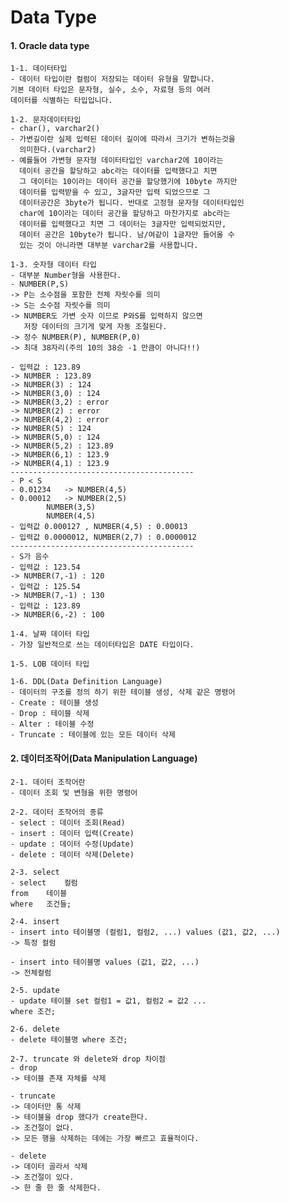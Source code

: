# Data Type

#### 1. Oracle data type
    1-1. 데이터타입
    - 데이터 타입이란 컬럼이 저장되는 데이터 유형을 말합니다.
    기본 데이터 타입은 문자형, 실수, 소수, 자료형 등의 여러
    데이터를 식별하는 타입입니다.

    1-2. 문자데이터타입
    - char(), varchar2()
    - 가변길이란 실제 입력된 데이터 길이에 따라서 크기가 변하는것을
      의미한다.(varchar2)
    - 예를들어 가변형 문자형 데이터타입인 varchar2에 10이라는
      데이터 공간을 할당하고 abc라는 데이터를 입력했다고 치면
      그 데이터는 10이라는 데이터 공간을 할당했기에 10byte 까지만
      데이터를 입력받을 수 있고, 3글자만 입력 되었으므로 그
      데이터공간은 3byte가 됩니다. 반대로 고정형 문자형 데이터타입인
      char에 10이라는 데이터 공간을 할당하고 마찬가지로 abc라는
      데이터를 입력했다고 치면 그 데이터는 3글자만 입력되었지만,
      데이터 공간은 10byte가 됩니다. 남/여같이 1글자만 들어올 수 
      있는 것이 아니라면 대부분 varchar2를 사용합니다.

    1-3. 숫자형 데이터 타입
    - 대부분 Number형을 사용한다.
    - NUMBER(P,S)
    -> P는 소수점을 포함한 전체 자릿수를 의미
    -> S는 소수점 자릿수를 의미
    -> NUMBER도 가변 숫자 이므로 P와S를 입력하지 않으면
       저장 데이터의 크기게 맞게 자동 조절된다.
    -> 정수 NUMBER(P), NUMBER(P,0)
    -> 최대 38자리(주의 10의 38승 -1 만큼이 아니다!!)

    - 입력값 : 123.89
    -> NUMBER : 123.89
    -> NUMBER(3) : 124
    -> NUMBER(3,0) : 124
    -> NUMBER(3,2) : error
    -> NUMBER(2) : error
    -> NUMBER(4,2) : error
    -> NUMBER(5) : 124
    -> NUMBER(5,0) : 124
    -> NUMBER(5,2) : 123.89
    -> NUMBER(6,1) : 123.9
    -> NUMBER(4,1) : 123.9
    -----------------------------------------
    - P < S
    - 0.01234 	-> NUMBER(4,5)
    - 0.00012	-> NUMBER(2,5)
            NUMBER(3,5)
            NUMBER(4,5)
    - 입력값 0.000127 , NUMBER(4,5) : 0.00013
    - 입력값 0.0000012, NUMBER(2,7) : 0.0000012
    -----------------------------------------
    - S가 음수
    - 입력값 : 123.54
    -> NUMBER(7,-1) : 120
    - 입력값 : 125.54
    -> NUMBER(7,-1) : 130
    - 입력값 : 123.89
    -> NUMBER(6,-2)	: 100

    1-4. 날짜 데이터 타입
    - 가장 일반적으로 쓰는 데이터타입은 DATE 타입이다.

    1-5. LOB 데이터 타입

    1-6. DDL(Data Definition Language)
    - 데이터의 구조를 정의 하기 위한 테이블 생성, 삭제 같은 명령어
    - Create : 테이블 생성
    - Drop : 테이블 삭제
    - Alter : 테이블 수정
    - Truncate : 테이블에 있는 모든 데이터 삭제

#### 2. 데이터조작어(Data Manipulation Language)

    2-1. 데이터 조작어란
    - 데이터 조회 및 변형을 위한 명령어

    2-2. 데이터 조작어의 종류
    - select : 데이터 조회(Read)
    - insert : 데이터 입력(Create)
    - update : 데이터 수정(Update)
    - delete : 데이터 삭제(Delete)

    2-3. select
    - select 	컬럼
    from	테이블
    where	조건들;

    2-4. insert
    - insert into 테이블명 (컬럼1, 컬럼2, ...) values (값1, 값2, ...) 
    -> 특정 컬럼

    - insert into 테이블명 values (값1, 값2, ...) 
    -> 전체컬럼

    2-5. update
    - update 테이블 set 컬럼1 = 값1, 컬럼2 = 값2 ...
    where 조건;

    2-6. delete
    - delete 테이블명 where 조건;

    2-7. truncate 와 delete와 drop 차이점
    - drop
    -> 테이블 존재 자체를 삭제

    - truncate
    -> 데이터만 통 삭제
    -> 테이블을 drop 했다가 create한다.
    -> 조건절이 없다.
    -> 모든 행을 삭제하는 데에는 가장 빠르고 효율적이다.

    - delete
    -> 데이터 골라서 삭제
    -> 조건절이 있다.
    -> 한 줄 한 줄 삭제한다.